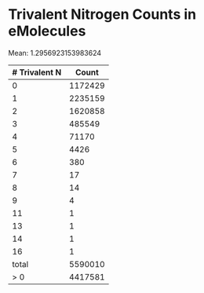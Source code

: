 # Trivalent Nitrogen Counts in eMolecules

Mean: 1.2956923153983624

|   # Trivalent N |           Count |
| --------------- | --------------- |
|               0 |         1172429 |
|               1 |         2235159 |
|               2 |         1620858 |
|               3 |          485549 |
|               4 |           71170 |
|               5 |            4426 |
|               6 |             380 |
|               7 |              17 |
|               8 |              14 |
|               9 |               4 |
|              11 |               1 |
|              13 |               1 |
|              14 |               1 |
|              16 |               1 |
|           total |         5590010 |
|             > 0 |         4417581 |
